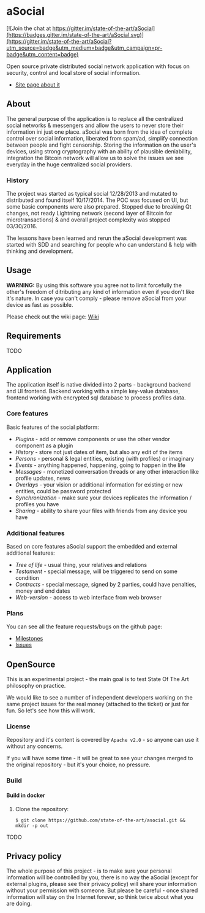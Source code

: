 # aSocial

[![Join the chat at https://gitter.im/state-of-the-art/aSocial](https://badges.gitter.im/state-of-the-art/aSocial.svg)](https://gitter.im/state-of-the-art/aSocial?utm_source=badge&utm_medium=badge&utm_campaign=pr-badge&utm_content=badge)

Open source private distributed social network application with focus on security, control and local store of social
information.

* [Site page about it](https://www.state-of-the-art.io/projects/asocial/)

## About

The general purpose of the application is to replace all the centralized social networks &
messengers and allow the users to never store their information ini just one place. aSocial was born
from the idea of complete control over social information, liberated from spam/ad, simplify
connection between people and fight censorship. Storing the information on the user's devices, using
strong cryptography with an ability of plausible deniability, integration the Bitcoin network will
allow us to solve the issues we see everyday in the huge centralized social providers.

### History

The project was started as typical social 12/28/2013 and mutated to distributed and found itself 10/17/2014. The POC
was focused on UI, but some basic components were also prepared. Stopped due to breaking Qt changes, not ready
Lightning network (second layer of Bitcoin for microtransactions) & and overall project complexity was stopped
03/30/2016.

The lessons have been learned and rerun the aSocial development was started with SDD and searching for people who can
understand & help with thinking and development.

## Usage

**WARNING:** By using this software you agree not to limit forcefully the other's freedom of
ditributing any kind of information even if you don't like it's nature. In case you can't comply -
please remove aSocial from your device as fast as possible.

Please check out the wiki page: [Wiki](https://github.com/state-of-the-art/asocial/wiki)

## Requirements

TODO

## Application

The application itself is native divided into 2 parts - background backend and UI frontend. Backend working with
a simple key-value database, frontend working with encrypted sql database to process profiles data.

### Core features

Basic features of the social platform:

* *Plugins* - add or remove components or use the other vendor component as a plugin
* *History* - store not just dates of item, but also any edit of the items
* *Persons* - personal & legal entities, existing (with profiles) or imaginary
* *Events* - anything happened, happening, going to happen in the life
* *Messages* - monetized conversation threads or any other interaction like profile updates, news
* *Overlays* - your vision or additional information for existing or new entities, could be password protected
* *Synchronization* - make sure your devices replicates the information / profiles you have
* *Sharing* - ability to share your files with friends from any device you have

### Additional features

Based on core features aSocial support the embedded and external additional features:

* *Tree of life* - usual thing, your relatives and relations
* *Testament* - special message, will be triggered to send on some condition
* *Contracts* - special message, signed by 2 parties, could have penalties, money and end dates
* *Web-version* - access to web interface from web browser

### Plans

You can see all the feature requests/bugs on the github page:

* [Milestones](https://github.com/state-of-the-art/asocial/milestones)
* [Issues](https://github.com/state-of-the-art/asocial/issues)

## OpenSource

This is an experimental project - the main goal is to test State Of The Art philosophy on practice.

We would like to see a number of independent developers working on the same project issues
for the real money (attached to the ticket) or just for fun. So let's see how this will work.

### License

Repository and it's content is covered by `Apache v2.0` - so anyone can use it without any concerns.

If you will have some time - it will be great to see your changes merged to the original repository -
but it's your choice, no pressure.

### Build

#### Build in docker

1. Clone the repository:
    ```
    $ git clone https://github.com/state-of-the-art/asocial.git && mkdir -p out
    ```

TODO

## Privacy policy

The whole purpose of this project - is to make sure your personal information will be controlled by
you, there is no way the aSocial (except for external plugins, please see their privacy policy) will
share your information without your permission with someone. But please be careful - once shared
information will stay on the Internet forever, so think twice about what you are doing.
